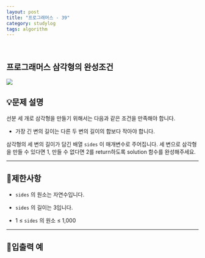 ```yaml
---
layout: post
title: "프로그래머스 - 39"
category: studylog
tags: algorithm
---
```


<br>

## 프로그래머스 삼각형의 완성조건


![](https://velog.velcdn.com/images/dlsdud9098/post/e1464da6-734f-4172-a5d3-8df73b71a328/image.png)
## 💡문제 설명
선분 세 개로 삼각형을 만들기 위해서는 다음과 같은 조건을 만족해야 합니다.


* 가장 긴 변의 길이는 다른 두 변의 길이의 합보다 작아야 합니다.


삼각형의 세 변의 길이가 담긴 배열 ```sides```
이 매개변수로 주어집니다. 세 변으로 삼각형을 만들 수 있다면 1, 만들 수 없다면 2를 return하도록 solution 함수를 완성해주세요.


---




## 🚫제한사항


* ```sides```
의 원소는 자연수입니다.




* ```sides```
의 길이는 3입니다.




* 1 ≤ ```sides```
의 원소 ≤ 1,000




---




## 🔢입출력 예


